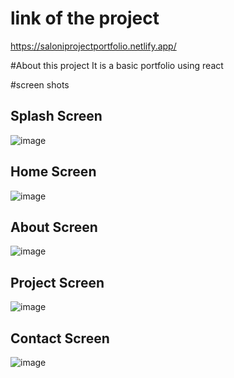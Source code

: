 # link of the project
https://saloniprojectportfolio.netlify.app/

#About this project
It is a basic portfolio using react

#screen shots
## Splash Screen
![image](https://github.com/saloni-225/project_portfolio/assets/81464325/3622a04c-da7a-49b0-bae7-f9b9d2ab2803)

## Home Screen
![image](https://github.com/saloni-225/project_portfolio/assets/81464325/e9ec396a-659a-41cb-8301-921e60f912d6)

## About Screen
![image](https://github.com/saloni-225/project_portfolio/assets/81464325/69c5b2fa-655b-4dde-896c-4d2583a651fe)

## Project Screen
![image](https://github.com/saloni-225/project_portfolio/assets/81464325/e0ee5c4c-e27a-4944-a79e-3dbb44e341a9)

## Contact Screen
![image](https://github.com/saloni-225/project_portfolio/assets/81464325/aaef1bb3-b572-4c41-953e-62afa4d757c4)


